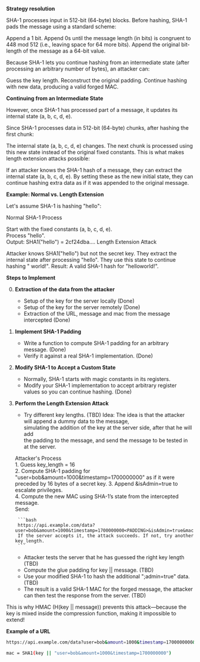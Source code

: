 **Strategy resolution**

SHA-1 processes input in 512-bit (64-byte) blocks. Before hashing, SHA-1 pads the message using a standard scheme:

Append a 1 bit.
Append 0s until the message length (in bits) is congruent to 448 mod 512 (i.e., leaving space for 64 more bits).
Append the original bit-length of the message as a 64-bit value.

Because SHA-1 lets you continue hashing from an intermediate state (after processing an arbitrary number of bytes), an attacker can:

Guess the key length.
Reconstruct the original padding.
Continue hashing with new data, producing a valid forged MAC.

**Continuing from an Intermediate State**

However, once SHA-1 has processed part of a message, it updates its internal state (a, b, c, d, e).

Since SHA-1 processes data in 512-bit (64-byte) chunks, after hashing the first chunk:

The internal state (a, b, c, d, e) changes.
The next chunk is processed using this new state instead of the original fixed constants.
This is what makes length extension attacks possible:

If an attacker knows the SHA-1 hash of a message, they can extract the internal state (a, b, c, d, e).
By setting these as the new initial state, they can continue hashing extra data as if it was appended to the original message.

**Example: Normal vs. Length Extension**

Let's assume SHA-1 is hashing "hello":  

Normal SHA-1 Process  

Start with the fixed constants (a, b, c, d, e).  
Process "hello".  
Output: SHA1("hello") = 2cf24dba....
Length Extension Attack

Attacker knows SHA1("hello") but not the secret key.
They extract the internal state after processing "hello".
They use this state to continue hashing " world!".
Result: A valid SHA-1 hash for "hello<glue-padding>world!".

**Steps to Implement**

0. **Extraction of the data from the attacker**
    * Setup of the key for the server locally    (Done)
    * Setup of the key for the server remotely  (Done)
    * Extraction of the URL, message and mac from the message intercepted (Done)

1. **Implement SHA-1 Padding**

    * Write a function to compute SHA-1 padding for an arbitrary message. (Done)
    * Verify it against a real SHA-1 implementation. (Done)

2. **Modify SHA-1 to Accept a Custom State**

    * Normally, SHA-1 starts with magic constants in its registers.
    * Modify your SHA-1 implementation to accept arbitrary register values so you can continue hashing. (Done)

3. **Perform the Length Extension Attack**

    * Try different key lengths. (TBD)
    Idea: The idea is that the attacker will append a dummy data to the message,   
    simulating the addition of the key at the server side, after that he will add   
    the padding to the message, and send the message to be tested in at the server.  

    Attacker's Process  
        1. Guess key_length = 16  
        2. Compute SHA-1 padding for "user=bob&amount=1000&timestamp=1700000000" as if it were preceded by 16 bytes
        of a secret key.
        3. Append &isAdmin=true to escalate privileges.  
        4. Compute the new MAC using SHA-1’s state from the intercepted message.  
        Send:

        ```bash
        https://api.example.com/data?user=bob&amount=1000&timestamp=1700000000<PADDING>&isAdmin=true&mac=new_mac_here  
        If the server accepts it, the attack succeeds. If not, try another key_length.  
        ```

    * Attacker tests the server that he has guessed the right key length (TBD)
    * Compute the glue padding for key || message. (TBD)
    * Use your modified SHA-1 to hash the additional ";admin=true" data. (TBD)
    * The result is a valid SHA-1 MAC for the forged message, the attacker can then test the response from the server. (TBD)
 
This is why HMAC (H(key || message)) prevents this attack—because the key is mixed inside the compression function, 
making it impossible to extend!


**Example of a URL**

```bash
https://api.example.com/data?user=bob&amount=1000&timestamp=1700000000&mac=b240077242795755b85fa52c89c9806e0d68c277
```

```bash
mac = SHA1(key || "user=bob&amount=1000&timestamp=1700000000")
```


